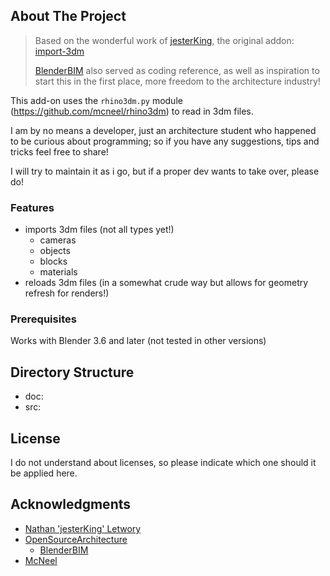 ## About The Project

> Based on the wonderful work of [jesterKing](https://github.com/jesterKing), the original addon: [import-3dm](https://github.com/jesterKing/import_3dm)
>
> [BlenderBIM](https://github.com/IfcOpenShell/IfcOpenShell) also served as coding reference, as well as inspiration to start this in the first place, more freedom to the architecture industry!

This add-on uses the `rhino3dm.py` module (https://github.com/mcneel/rhino3dm) to read in 3dm files.

I am by no means a developer, just an architecture student who happened to be curious about programming; so if you have any suggestions, tips and tricks feel free to share!

I will try to maintain it as i go, but if a proper dev wants to take over, please do!

### Features

- imports 3dm files (not all types yet!)
  - cameras
  - objects
  - blocks
  - materials
- reloads 3dm files (in a somewhat crude way but allows for geometry refresh for renders!)

### Prerequisites

Works with Blender 3.6 and later (not tested in other versions)

## Directory Structure

- doc:
- src:

## License

I do not understand about licenses, so please indicate which one should it be applied here.

## Acknowledgments

- [Nathan 'jesterKing' Letwory](https://github.com/jesterKing)
- [OpenSourceArchitecture](https://osarch.org/)
    - [BlenderBIM](https://blenderbim.org/)
- [McNeel](https://github.com/mcneel/rhino3dm)
